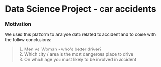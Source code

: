 # Data Science Project - car accidents

### Motivation
We used this platform to analyse data related to accident and to come with 
the follow conclusions:
>    1. Men vs. Woman - who's better driver?
>    2. Which city / area is the most dangerous place to drive
>    3. On which age you must likely to be involved in accident